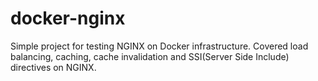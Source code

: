 # docker-nginx

Simple project for testing NGINX on Docker infrastructure. Covered load balancing, caching, cache invalidation and SSI(Server Side Include) directives on NGINX.